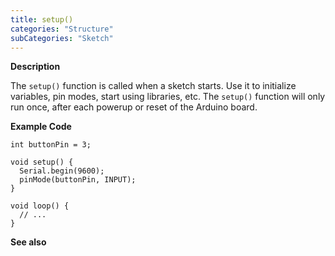 ```yaml
---
title: setup()
categories: "Structure"
subCategories: "Sketch"
---
```


**Description**

The `setup()` function is called when a sketch starts. Use it to
initialize variables, pin modes, start using libraries, etc. The
`setup()` function will only run once, after each powerup or reset of
the Arduino board.

**Example Code**

    int buttonPin = 3;

    void setup() {
      Serial.begin(9600);
      pinMode(buttonPin, INPUT);
    }

    void loop() {
      // ...
    }

**See also**
